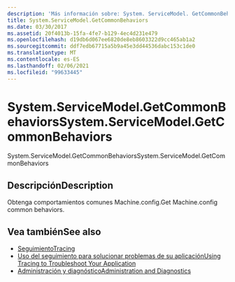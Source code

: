 ```yaml
---
description: 'Más información sobre: System. ServiceModel. GetCommonBehaviors'
title: System.ServiceModel.GetCommonBehaviors
ms.date: 03/30/2017
ms.assetid: 20f4013b-15fa-4fe7-b129-4ec4d231e479
ms.openlocfilehash: d19db6d067ee6820de8eb8603322d9cc465ab1a2
ms.sourcegitcommit: ddf7edb67715a5b9a45e3dd44536dabc153c1de0
ms.translationtype: MT
ms.contentlocale: es-ES
ms.lasthandoff: 02/06/2021
ms.locfileid: "99633445"
---
```

# <a name="systemservicemodelgetcommonbehaviors"></a><span data-ttu-id="93b31-103">System.ServiceModel.GetCommonBehaviors</span><span class="sxs-lookup"><span data-stu-id="93b31-103">System.ServiceModel.GetCommonBehaviors</span></span>

<span data-ttu-id="93b31-104">System.ServiceModel.GetCommonBehaviors</span><span class="sxs-lookup"><span data-stu-id="93b31-104">System.ServiceModel.GetCommonBehaviors</span></span>  
  
## <a name="description"></a><span data-ttu-id="93b31-105">Descripción</span><span class="sxs-lookup"><span data-stu-id="93b31-105">Description</span></span>  

 <span data-ttu-id="93b31-106">Obtenga comportamientos comunes Machine.config.</span><span class="sxs-lookup"><span data-stu-id="93b31-106">Get Machine.config common behaviors.</span></span>  
  
## <a name="see-also"></a><span data-ttu-id="93b31-107">Vea también</span><span class="sxs-lookup"><span data-stu-id="93b31-107">See also</span></span>

- [<span data-ttu-id="93b31-108">Seguimiento</span><span class="sxs-lookup"><span data-stu-id="93b31-108">Tracing</span></span>](index.md)
- [<span data-ttu-id="93b31-109">Uso del seguimiento para solucionar problemas de su aplicación</span><span class="sxs-lookup"><span data-stu-id="93b31-109">Using Tracing to Troubleshoot Your Application</span></span>](using-tracing-to-troubleshoot-your-application.md)
- [<span data-ttu-id="93b31-110">Administración y diagnóstico</span><span class="sxs-lookup"><span data-stu-id="93b31-110">Administration and Diagnostics</span></span>](../index.md)
